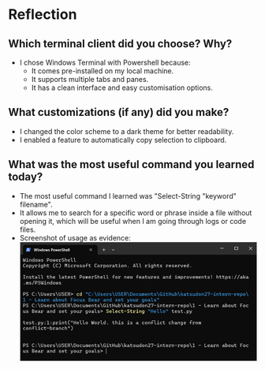 # Reflection

## Which terminal client did you choose? Why?
- I chose Windows Terminal with Powershell because:
    - It comes pre-installed on my local machine.
    - It supports multiple tabs and panes.
    - It has a clean interface and easy customisation options.

## What customizations (if any) did you make?
- I changed the color scheme to a dark theme for better readability.
- I enabled a feature to automatically copy selection to clipboard.

## What was the most useful command you learned today?
- The most useful command I learned was "Select-String "keyword" filename".
- It allows me to search for a specific word or phrase inside a file without opening it, which will be useful when I am going through logs or code files.
- Screenshot of usage as evidence:
![Screenshot of command usage in terminal](images/terminal_command_usage.png) 